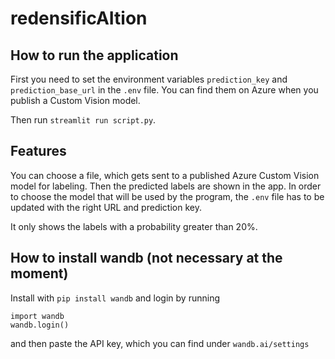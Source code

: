 # redensificAItion

## How to run the application

First you need to set the environment variables `prediction_key` and `prediction_base_url` in the `.env` file. You can find them on Azure when you publish a Custom Vision model.

Then run `streamlit run script.py`.

## Features

You can choose a file, which gets sent to a published Azure Custom Vision model for labeling. Then the predicted labels are shown in the app. In order to choose the model that will be used by the program, the `.env` file has to be updated with the right URL and prediction key.

It only shows the labels with a probability greater than 20%.

## How to install wandb (not necessary at the moment)

Install with `pip install wandb` and login by running
```
import wandb
wandb.login()
```
and then paste the API key, which you can find under `wandb.ai/settings`